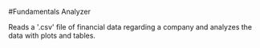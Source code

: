 #Fundamentals Analyzer

Reads a '.csv' file of financial data regarding a company and analyzes the data with plots and tables.